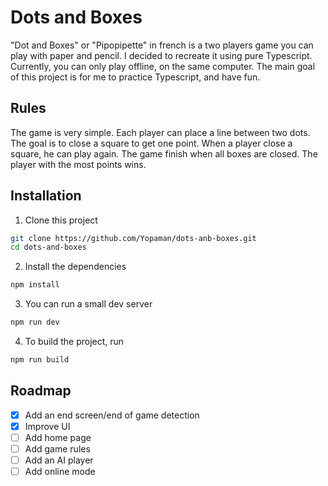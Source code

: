 # Dots and Boxes

"Dot and Boxes" or "Pipopipette" in french is a two players game you can play with paper and pencil. I decided to recreate it using pure Typescript. Currently, you can only play offline, on the same computer. The main goal of this project is for me to practice Typescript, and have fun.

## Rules

The game is very simple. Each player can place a line between two dots. The goal is to close a square to get one point. When a player close a square, he can play again. The game finish when all boxes are closed. The player with the most points wins.

## Installation

1. Clone this project
```bash
git clone https://github.com/Yopaman/dots-anb-boxes.git
cd dots-and-boxes
```
2. Install the dependencies
```bash
npm install
```
3. You can run a small dev server
```bash
npm run dev
```
4. To build the project, run
```bash
npm run build
```

## Roadmap

- [x] Add an end screen/end of game detection
- [X] Improve UI
- [ ] Add home page
- [ ] Add game rules
- [ ] Add an AI player
- [ ] Add online mode